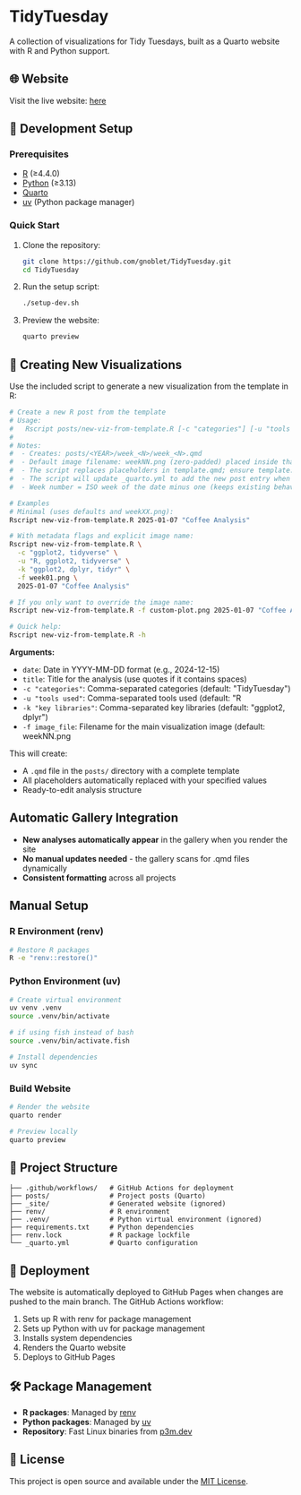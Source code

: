 # TidyTuesday

A collection of visualizations for Tidy Tuesdays, built as a Quarto website with R and Python support.

## 🌐 Website

Visit the live website: [here](https://gnoblet.github.io/TidyTuesday/)

## 🚀 Development Setup

### Prerequisites

- [R](https://www.r-project.org/) (≥4.4.0)
- [Python](https://www.python.org/) (≥3.13)
- [Quarto](https://quarto.org/)
- [uv](https://docs.astral.sh/uv/) (Python package manager)

### Quick Start

1. Clone the repository:
   ```bash
   git clone https://github.com/gnoblet/TidyTuesday.git
   cd TidyTuesday
   ```

2. Run the setup script:
   ```bash
   ./setup-dev.sh
   ```

3. Preview the website:
   ```bash
   quarto preview
   ```

## 📝 Creating New Visualizations


Use the included script to generate a new visualization from the template in R:

```bash
# Create a new R post from the template
# Usage:
#   Rscript posts/new-viz-from-template.R [-c "categories"] [-u "tools used"] [-k "key libraries"] [-f image_file] <date> <title>
#
# Notes:
#  - Creates: posts/<YEAR>/week_<N>/week_<N>.qmd
#  - Default image filename: weekNN.png (zero-padded) placed inside that week folder, e.g. posts/2025/week_01/week01.png
#  - The script replaces placeholders in template.qmd; ensure template.qmd is present.
#  - The script will update _quarto.yml to add the new post entry when possible.
#  - Week number = ISO week of the date minus one (keeps existing behavior).

# Examples
# Minimal (uses defaults and weekXX.png):
Rscript new-viz-from-template.R 2025-01-07 "Coffee Analysis"

# With metadata flags and explicit image name:
Rscript new-viz-from-template.R \
  -c "ggplot2, tidyverse" \
  -u "R, ggplot2, tidyverse" \
  -k "ggplot2, dplyr, tidyr" \
  -f week01.png \
  2025-01-07 "Coffee Analysis"

# If you only want to override the image name:
Rscript new-viz-from-template.R -f custom-plot.png 2025-01-07 "Coffee Analysis"

# Quick help:
Rscript new-viz-from-template.R -h
```

**Arguments:**
- `date`: Date in YYYY-MM-DD format (e.g., 2024-12-15)
- `title`: Title for the analysis (use quotes if it contains spaces)
- `-c "categories"`: Comma-separated categories (default: "TidyTuesday")
- `-u "tools used"`: Comma-separated tools used (default: "R
- `-k "key libraries"`: Comma-separated key libraries (default: "ggplot2, dplyr")
- `-f image_file`: Filename for the main visualization image (default: weekNN.png

This will create:
- A `.qmd` file in the `posts/` directory with a complete template
- All placeholders automatically replaced with your specified values
- Ready-to-edit analysis structure


## Automatic Gallery Integration

- **New analyses automatically appear** in the gallery when you render the site
- **No manual updates needed** - the gallery scans for .qmd files dynamically
- **Consistent formatting** across all projects

## Manual Setup

### R Environment (renv)
```bash
# Restore R packages
R -e "renv::restore()"
```

### Python Environment (uv)
```bash
# Create virtual environment
uv venv .venv
source .venv/bin/activate

# if using fish instead of bash
source .venv/bin/activate.fish

# Install dependencies
uv sync
```

### Build Website
```bash
# Render the website
quarto render

# Preview locally
quarto preview
```

## 📁 Project Structure

```
├── .github/workflows/   # GitHub Actions for deployment
├── posts/               # Project posts (Quarto)
├── _site/               # Generated website (ignored)
├── renv/                # R environment
├── .venv/               # Python virtual environment (ignored)
├── requirements.txt     # Python dependencies
├── renv.lock            # R package lockfile
└── _quarto.yml          # Quarto configuration
```

## 🔄 Deployment

The website is automatically deployed to GitHub Pages when changes are pushed to the main branch. The GitHub Actions workflow:

1. Sets up R with renv for package management
2. Sets up Python with uv for package management
3. Installs system dependencies
4. Renders the Quarto website
5. Deploys to GitHub Pages


## 🛠️ Package Management

- **R packages**: Managed by [renv](https://rstudio.github.io/renv/)
- **Python packages**: Managed by [uv](https://docs.astral.sh/uv/)
- **Repository**: Fast Linux binaries from [p3m.dev](https://p3m.dev/)

## 📄 License

This project is open source and available under the [MIT License](LICENSE).
